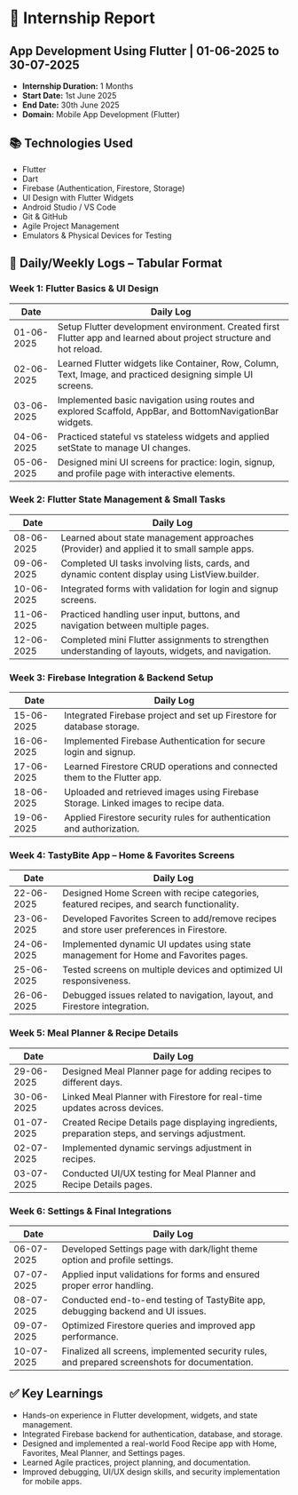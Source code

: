 # 📄 Internship Report

## App Development Using Flutter | 01-06-2025 to 30-07-2025

- **Internship Duration:** 1 Months  
- **Start Date:** 1st June 2025  
- **End Date:** 30th June 2025  
- **Domain:** Mobile App Development (Flutter)  

## 📚 Technologies Used
- Flutter
- Dart
- Firebase (Authentication, Firestore, Storage)
- UI Design with Flutter Widgets
- Android Studio / VS Code
- Git & GitHub
- Agile Project Management
- Emulators & Physical Devices for Testing

## 📅 Daily/Weekly Logs – Tabular Format

### Week 1: Flutter Basics & UI Design

| Date | Daily Log |
|------|-----------|
| 01-06-2025 | Setup Flutter development environment. Created first Flutter app and learned about project structure and hot reload. |
| 02-06-2025 | Learned Flutter widgets like Container, Row, Column, Text, Image, and practiced designing simple UI screens. |
| 03-06-2025 | Implemented basic navigation using routes and explored Scaffold, AppBar, and BottomNavigationBar widgets. |
| 04-06-2025 | Practiced stateful vs stateless widgets and applied setState to manage UI changes. |
| 05-06-2025 | Designed mini UI screens for practice: login, signup, and profile page with interactive elements. |

### Week 2: Flutter State Management & Small Tasks

| Date | Daily Log |
|------|-----------|
| 08-06-2025 | Learned about state management approaches (Provider) and applied it to small sample apps. |
| 09-06-2025 | Completed UI tasks involving lists, cards, and dynamic content display using ListView.builder. |
| 10-06-2025 | Integrated forms with validation for login and signup screens. |
| 11-06-2025 | Practiced handling user input, buttons, and navigation between multiple pages. |
| 12-06-2025 | Completed mini Flutter assignments to strengthen understanding of layouts, widgets, and navigation. |

### Week 3: Firebase Integration & Backend Setup

| Date | Daily Log |
|------|-----------|
| 15-06-2025 | Integrated Firebase project and set up Firestore for database storage. |
| 16-06-2025 | Implemented Firebase Authentication for secure login and signup. |
| 17-06-2025 | Learned Firestore CRUD operations and connected them to the Flutter app. |
| 18-06-2025 | Uploaded and retrieved images using Firebase Storage. Linked images to recipe data. |
| 19-06-2025 | Applied Firestore security rules for authentication and authorization. |

### Week 4: TastyBite App – Home & Favorites Screens

| Date | Daily Log |
|------|-----------|
| 22-06-2025 | Designed Home Screen with recipe categories, featured recipes, and search functionality. |
| 23-06-2025 | Developed Favorites Screen to add/remove recipes and store user preferences in Firestore. |
| 24-06-2025 | Implemented dynamic UI updates using state management for Home and Favorites pages. |
| 25-06-2025 | Tested screens on multiple devices and optimized UI responsiveness. |
| 26-06-2025 | Debugged issues related to navigation, layout, and Firestore integration. |

### Week 5: Meal Planner & Recipe Details

| Date | Daily Log |
|------|-----------|
| 29-06-2025 | Designed Meal Planner page for adding recipes to different days. |
| 30-06-2025 | Linked Meal Planner with Firestore for real-time updates across devices. |
| 01-07-2025 | Created Recipe Details page displaying ingredients, preparation steps, and servings adjustment. |
| 02-07-2025 | Implemented dynamic servings adjustment in recipes. |
| 03-07-2025 | Conducted UI/UX testing for Meal Planner and Recipe Details pages. |

### Week 6: Settings & Final Integrations

| Date | Daily Log |
|------|-----------|
| 06-07-2025 | Developed Settings page with dark/light theme option and profile settings. |
| 07-07-2025 | Applied input validations for forms and ensured proper error handling. |
| 08-07-2025 | Conducted end-to-end testing of TastyBite app, debugging backend and UI issues. |
| 09-07-2025 | Optimized Firestore queries and improved app performance. |
| 10-07-2025 | Finalized all screens, implemented security rules, and prepared screenshots for documentation. |

## ✅ Key Learnings
- Hands-on experience in Flutter development, widgets, and state management.  
- Integrated Firebase backend for authentication, database, and storage.  
- Designed and implemented a real-world Food Recipe app with Home, Favorites, Meal Planner, and Settings pages.  
- Learned Agile practices, project planning, and documentation.  
- Improved debugging, UI/UX design skills, and security implementation for mobile apps.  
